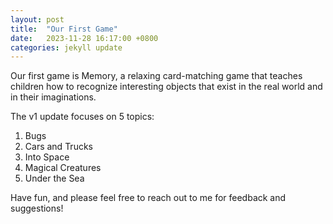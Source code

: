 ```yaml
---
layout: post
title:  "Our First Game"
date:   2023-11-28 16:17:00 +0800
categories: jekyll update
---
```

Our first game is Memory, a relaxing card-matching game that teaches children how to recognize interesting objects that exist in the real world and in their imaginations.

The v1 update focuses on 5 topics:

1. Bugs
2. Cars and Trucks
3. Into Space
4. Magical Creatures
5. Under the Sea

Have fun, and please feel free to reach out to me for feedback and suggestions!